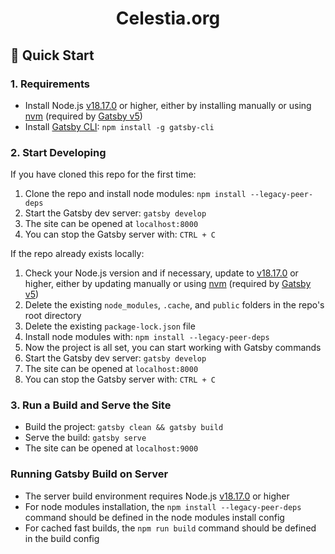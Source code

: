<h1 align="center">
  Celestia.org
</h1>

## 🚀 Quick Start

### 1. Requirements

-   Install Node.js [v18.17.0](https://nodejs.org/en/blog/release/v18.17.0) or higher, either by installing manually or using [nvm](https://github.com/nvm-sh/nvm) (required by [Gatsby v5](https://www.gatsbyjs.com/docs))
-   Install [Gatsby CLI](https://www.gatsbyjs.com/docs/reference/gatsby-cli/): `npm install -g gatsby-cli`

### 2. Start Developing

If you have cloned this repo for the first time:

1. Clone the repo and install node modules: `npm install --legacy-peer-deps`
2. Start the Gatsby dev server: `gatsby develop`
3. The site can be opened at `localhost:8000`
4. You can stop the Gatsby server with: `CTRL + C`

If the repo already exists locally:

1. Check your Node.js version and if necessary, update to [v18.17.0](https://nodejs.org/en/blog/release/v18.17.0) or higher, either by updating manually or using [nvm](https://github.com/nvm-sh/nvm) (required by [Gatsby v5](https://www.gatsbyjs.com/docs))
2. Delete the existing `node_modules`, `.cache`, and `public` folders in the repo's root directory
3. Delete the existing `package-lock.json` file
4. Install node modules with: `npm install --legacy-peer-deps`
5. Now the project is all set, you can start working with Gatsby commands
6. Start the Gatsby dev server: `gatsby develop`
7. The site can be opened at `localhost:8000`
8. You can stop the Gatsby server with: `CTRL + C`

### 3. Run a Build and Serve the Site

-   Build the project: `gatsby clean && gatsby build`
-   Serve the build: `gatsby serve`
-   The site can be opened at `localhost:9000`

### Running Gatsby Build on Server

-   The server build environment requires Node.js [v18.17.0](https://nodejs.org/en/blog/release/v18.17.0) or higher
-   For node modules installation, the `npm install --legacy-peer-deps` command should be defined in the node modules install config
-   For cached fast builds, the `npm run build` command should be defined in the build config
